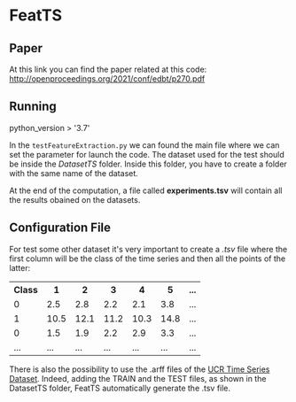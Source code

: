 # FeatTS

## Paper

At this link you can find the paper related at this code: http://openproceedings.org/2021/conf/edbt/p270.pdf

## Running 

python_version > '3.7' 

In the `testFeatureExtraction.py` we can found the main file where we can set the parameter for launch the code. 
The dataset used for the test should be inside the _DatasetTS_ folder. Inside this folder, you have to create
a folder with the same name of the dataset.

At the end of the computation, a file called **experiments.tsv** will contain all the results obained on the datasets.


## Configuration File

For test some other dataset it's very important to create a *.tsv* file where the first column will be the class of the time series
and then all the points of the latter:
<table>
  <tr>
    <th>Class</th>
    <th>1</th>
    <th>2</th>
    <th>3</th>
    <th>4</th>
    <th>5</th>
    <th>...</th>
    
  </tr>
  <tr>
    <td>0</td>
    <td>2.5</td>
    <td>2.8</td>
    <td>2.2</td>
    <td>2.1</td>
    <td>3.8</td>
    <td>...</td>
  </tr>
  
  <tr>
    <td>1</td>
    <td>10.5</td>
    <td>12.1</td>
    <td>11.2</td>
    <td>10.3</td>
    <td>14.8</td>
    <td>...</td>
  </tr> 
  
  <tr>
    <td>0</td>
    <td>1.5</td>
    <td>1.9</td>
    <td>2.2</td>
    <td>2.9</td>
    <td>3.3</td>
    <td>...</td>
  </tr> 
  <tr>
    <td>...</td>
    <td>...</td>
    <td>...</td>
    <td>...</td>
    <td>...</td>
    <td>...</td>
    <td>...</td>
  </tr> 
</table>

There is also the possibility to use the .arff files of the [UCR Time Series Dataset](https://www.timeseriesclassification.com/dataset.php). Indeed, adding the TRAIN and the TEST files, as shown in the DatasetTS folder, FeatTS automatically generate the .tsv file. 
